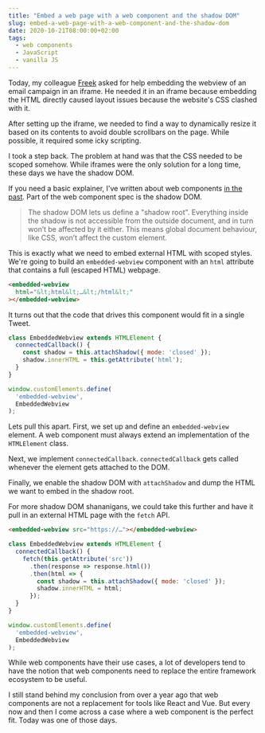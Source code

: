 ```yaml
---
title: "Embed a web page with a web component and the shadow DOM"
slug: embed-a-web-page-with-a-web-component-and-the-shadow-dom
date: 2020-10-21T08:00:00+02:00
tags:
  - web components
  - JavaScript
  - vanilla JS
---
```


Today, my colleague [Freek](https://freek.dev) asked for help embedding the webview of an email campaign in an iframe. He needed it in an iframe because embedding the HTML directly caused layout issues because the website's CSS clashed with it.

After setting up the iframe, we needed to find a way to dynamically resize it based on its contents to avoid double scrollbars on the page. While possible, it required some icky scripting.

I took a step back. The problem at hand was that the CSS needed to be scoped somehow. While iframes were the only solution for a long time, these days we have the shadow DOM.

<!--more-->

If you need a basic explainer, I've written about web components [in the past](https://sebastiandedeyne.com/web-components). Part of the web component spec is the shadow DOM.

> The shadow DOM lets us define a "shadow root". Everything inside the shadow is not accessible from the outside document, and in turn won’t be affected by it either. This means global document behaviour, like CSS, won’t affect the custom element.

This is exactly what we need to embed external HTML with scoped styles. We're going to build an `embedded-webview` component with an `html` attribute that contains a full (escaped HTML) webpage.

```html
<embedded-webview
  html="&lt;html&lt;…&lt;/html&lt;"
></embedded-webview>
```

It turns out that the code that drives this component would fit in a single Tweet.

```js
class EmbeddedWebview extends HTMLElement {
  connectedCallback() {
    const shadow = this.attachShadow({ mode: 'closed' });
    shadow.innerHTML = this.getAttribute('html');
  }
}

window.customElements.define(
  'embedded-webview',
  EmbeddedWebview
);
```

Lets pull this apart. First, we set up and define an `embedded-webview` element. A web component must always extend an implementation of the `HTMLElement` class.

Next, we implement `connectedCallback`. `connectedCallback` gets called whenever the element gets attached to the DOM.

Finally, we enable the shadow DOM with `attachShadow` and dump the HTML we want to embed in the shadow root.

For more shadow DOM shananigans, we could take this further and have it pull in an external HTML page with the `fetch` API.

```html
<embedded-webview src="https://…"></embedded-webview>
```

```js
class EmbeddedWebview extends HTMLElement {
  connectedCallback() {
    fetch(this.getAttribute('src'))
      .then(response => response.html())
      .then(html => {
        const shadow = this.attachShadow({ mode: 'closed' });
        shadow.innerHTML = html;
      });
  }
}

window.customElements.define(
  'embedded-webview',
  EmbeddedWebview
);
```

While web components have their use cases, a lot of developers tend to have the notion that web components need to replace the entire framework ecosystem to be useful.

I still stand behind my conclusion from over a year ago that web components are not a replacement for tools like React and Vue. But every now and then I come across a case where a web component is the perfect fit. Today was one of those days.
